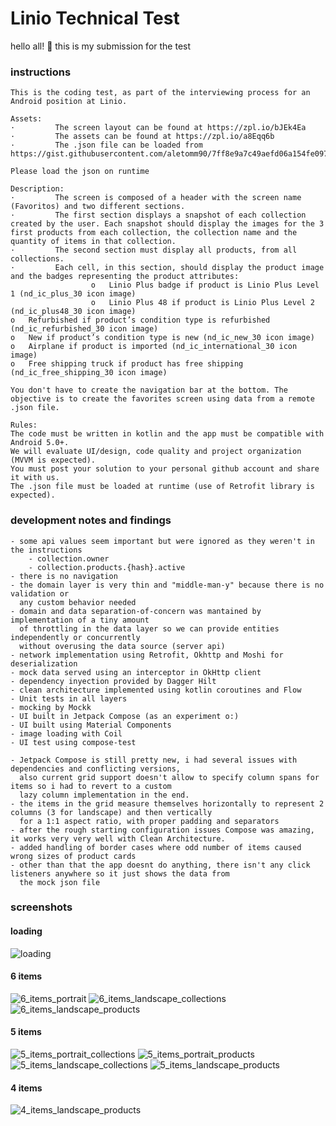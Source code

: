 # Linio Technical Test
hello all! 👋
this is my submission for the test

### instructions
```
This is the coding test, as part of the interviewing process for an Android position at Linio.
 
Assets:
·         The screen layout can be found at https://zpl.io/bJEk4Ea  
·         The assets can be found at https://zpl.io/a8Eqq6b  
·         The .json file can be loaded from https://gist.githubusercontent.com/aletomm90/7ff8e9a7c49aefd06a154fe097028d27/raw/c87e2e7d21313391d412420b4254c391aa68eeec/favorites.json
 
Please load the json on runtime
 
Description:
·         The screen is composed of a header with the screen name (Favoritos) and two different sections.
·         The first section displays a snapshot of each collection created by the user. Each snapshot should display the images for the 3 first products from each collection, the collection name and the quantity of items in that collection.
·         The second section must display all products, from all collections.
·         Each cell, in this section, should display the product image and the badges representing the product attributes:
                  o   Linio Plus badge if product is Linio Plus Level 1 (nd_ic_plus_30 icon image)
                  o   Linio Plus 48 if product is Linio Plus Level 2 (nd_ic_plus48_30 icon image)
o   Refurbished if product’s condition type is refurbished (nd_ic_refurbished_30 icon image)
o   New if product’s condition type is new (nd_ic_new_30 icon image)
o   Airplane if product is imported (nd_ic_international_30 icon image)
o   Free shipping truck if product has free shipping (nd_ic_free_shipping_30 icon image)
 
You don't have to create the navigation bar at the bottom. The objective is to create the favorites screen using data from a remote .json file.
 
Rules:
The code must be written in kotlin and the app must be compatible with Android 5.0+.
We will evaluate UI/design, code quality and project organization (MVVM is expected).
You must post your solution to your personal github account and share it with us.
The .json file must be loaded at runtime (use of Retrofit library is expected).
```

### development notes and findings
```
- some api values seem important but were ignored as they weren't in the instructions
	- collection.owner
	- collection.products.{hash}.active
- there is no navigation
- the domain layer is very thin and "middle-man-y" because there is no validation or 
  any custom behavior needed
- domain and data separation-of-concern was mantained by implementation of a tiny amount 
  of throttling in the data layer so we can provide entities independently or concurrently 
  without overusing the data source (server api)
- network implementation using Retrofit, Okhttp and Moshi for deserialization
- mock data served using an interceptor in OkHttp client
- dependency inyection provided by Dagger Hilt
- clean architecture implemented using kotlin coroutines and Flow
- Unit tests in all layers
- mocking by Mockk
- UI built in Jetpack Compose (as an experiment o:)
- UI built using Material Components
- image loading with Coil
- UI test using compose-test

- Jetpack Compose is still pretty new, i had several issues with dependencies and conflicting versions, 
  also current grid support doesn't allow to specify column spans for items so i had to revert to a custom 
  lazy column implementation in the end.
- the items in the grid measure themselves horizontally to represent 2 columns (3 for landscape) and then vertically 
  for a 1:1 aspect ratio, with proper padding and separators
- after the rough starting configuration issues Compose was amazing, it works very very well with Clean Architecture.
- added handling of border cases where odd number of items caused wrong sizes of product cards
- other than that the app doesnt do anything, there isn't any click listeners anywhere so it just shows the data from 
  the mock json file
```

### screenshots
#### loading
![loading](screenshots/loading.png)
#### 6 items
![6_items_portrait](screenshots/6_items_portrait.png)
![6_items_landscape_collections](screenshots/6_items_landscape_collections.png)
![6_items_landscape_products](screenshots/6_items_landscape_products.png)
#### 5 items
![5_items_portrait_collections](screenshots/5_items_portrait_collections.png)
![5_items_portrait_products](screenshots/5_items_portrait_products.png)
![5_items_landscape_collections](screenshots/5_items_landscape_collections.png)
![5_items_landscape_products](screenshots/5_items_landscape_products.png)
#### 4 items
![4_items_landscape_products](screenshots/4_items_landscape_products.png)
